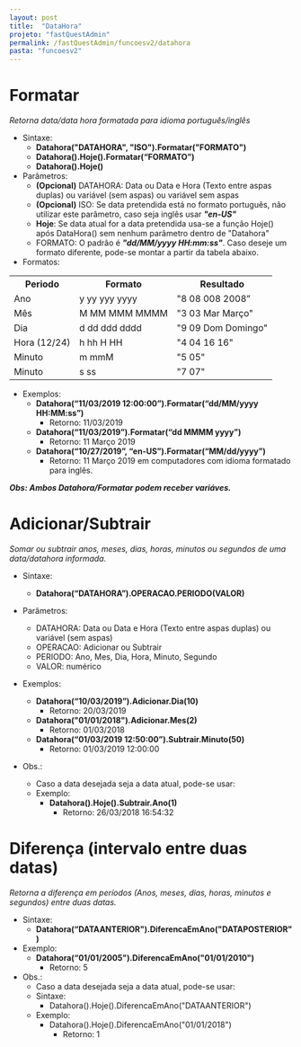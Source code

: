 ```yaml
---
layout: post
title:  "DataHora"
projeto: "fastQuestAdmin"
permalink: /fastQuestAdmin/funcoesv2/datahora
pasta: "funcoesv2"
---
```


# Formatar
*Retorna data/data hora formatada para idioma português/inglês*

- Sintaxe: 
  - **Datahora("DATAHORA", "ISO").Formatar("FORMATO")**
  - **Datahora().Hoje().Formatar(“FORMATO”)**
  - **Datahora().Hoje()**
- Parâmetros:
  - **(Opcional)** DATAHORA: Data ou Data e Hora (Texto entre aspas duplas) ou variável (sem aspas) ou variável sem aspas
  - **(Opcional)** ISO: Se data pretendida está no formato português, não utilizar este parâmetro, caso seja inglês usar ***"en-US"***
  - **Hoje**: Se data atual for a data pretendida usa-se a função Hoje() após DataHora() sem nenhum parâmetro dentro de "Datahora"
  - FORMATO: O padrão é ***"dd/MM/yyyy HH:mm:ss"***. Caso deseje um formato diferente, pode-se montar a partir da tabela abaixo.
- Formatos:
<table>
  <tr>
    <th>Periodo</th><th>Formato</th><th>Resultado</th></tr>
  <tr>
    <td>Ano</td><td>y yy yyy yyyy</td><td>"8 08 008 2008”</td></tr>
  <tr>
    <td>Mês</td><td>M MM MMM MMMM</td><td>"3 03 Mar Março"</td></tr>
  <tr>
    <td>Dia</td><td>d dd ddd dddd</td><td>"9 09 Dom Domingo"</td></tr>
  <tr>
    <td>Hora (12/24)</td><td>h hh H HH</td><td>"4 04 16 16"</td></tr>
  <tr>
    <td>Minuto</td><td>m mmM</td><td>"5 05"</td></tr>
  <tr>
    <td>Minuto</td><td>s ss</td><td>"7 07"</td></tr>
</table>

- Exemplos: 
  - **Datahora(“11/03/2019 12:00:00”).Formatar(“dd/MM/yyyy HH:MM:ss”)**
    - Retorno: 11/03/2019 
  - **Datahora(“11/03/2019”).Formatar(“dd MMMM yyyy”)**
    - Retorno: 11 Março 2019
  - **Datahora(“10/27/2019”, “en-US”).Formatar(“MM/dd/yyyy”)**
    - Retorno: 11 Março 2019 em computadores com idioma formatado para inglês.

***Obs: Ambos Datahora/Formatar podem receber variáves.***


# Adicionar/Subtrair
*Somar ou subtrair anos, meses, dias, horas, minutos ou segundos de uma data/datahora informada.*

- Sintaxe:
  - **Datahora(“DATAHORA”).OPERACAO.PERIODO(VALOR)**
- Parâmetros:
  - DATAHORA: Data ou Data e Hora (Texto entre aspas duplas) ou variável (sem aspas)
  - OPERACAO: Adicionar ou Subtrair
  - PERIODO: Ano, Mes, Dia, Hora, Minuto, Segundo
  - VALOR: numérico
- Exemplos:
  - **Datahora(“10/03/2019”).Adicionar.Dia(10)**
    - Retorno: 20/03/2019
  - **Datahora("01/01/2018").Adicionar.Mes(2)**
    - Retorno: 01/03/2018
  - **Datahora(“01/03/2019 12:50:00”).Subtrair.Minuto(50)**
    - Retorno: 01/03/2019 12:00:00

- Obs.:
  - Caso a data desejada seja a data atual, pode-se usar:
  - Exemplo:
    - **Datahora().Hoje().Subtrair.Ano(1)**
      - Retorno: 26/03/2018 16:54:32


# Diferença (intervalo entre duas datas)
*Retorna a diferença em períodos (Anos, meses, dias, horas, minutos e segundos) entre duas datas.*

- Sintaxe:
  - **Datahora(“DATAANTERIOR").DiferencaEmAno("DATAPOSTERIOR")**
- Exemplo:
  - **Datahora(“01/01/2005").DiferencaEmAno("01/01/2010")**
    - Retorno: 5
- Obs.:
    - Caso a data desejada seja a data atual, pode-se usar:
    - Sintaxe:
      - Datahora().Hoje().DiferencaEmAno("DATAANTERIOR")
    - Exemplo:
      - Datahora().Hoje().DiferencaEmAno("01/01/2018")
        - Retorno: 1


